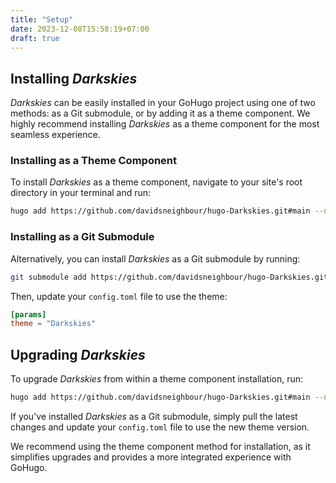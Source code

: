 ```yaml
---
title: "Setup"
date: 2023-12-08T15:58:19+07:00
draft: true
---
```


## Installing _Darkskies_

_Darkskies_ can be easily installed in your GoHugo project using one of two methods: as a Git submodule, or by adding it as a theme component. We highly recommend installing _Darkskies_ as a theme component for the most seamless experience.

### Installing as a Theme Component

To install _Darkskies_ as a theme component, navigate to your site's root directory in your terminal and run:

```bash
hugo add https://github.com/davidsneighbour/hugo-Darkskies.git#main --name Darkskies
```

### Installing as a Git Submodule

Alternatively, you can install _Darkskies_ as a Git submodule by running:

```bash
git submodule add https://github.com/davidsneighbour/hugo-Darkskies.git themes/Darkskies
```

Then, update your `config.toml` file to use the theme:

```toml
[params]
theme = "Darkskies"
```

## Upgrading _Darkskies_

To upgrade _Darkskies_ from within a theme component installation, run:

```bash
hugo add https://github.com/davidsneighbour/hugo-Darkskies.git#main --name Darkskies --upgrade
```

If you've installed _Darkskies_ as a Git submodule, simply pull the latest changes and update your `config.toml` file to use the new theme version.

We recommend using the theme component method for installation, as it simplifies upgrades and provides a more integrated experience with GoHugo.
